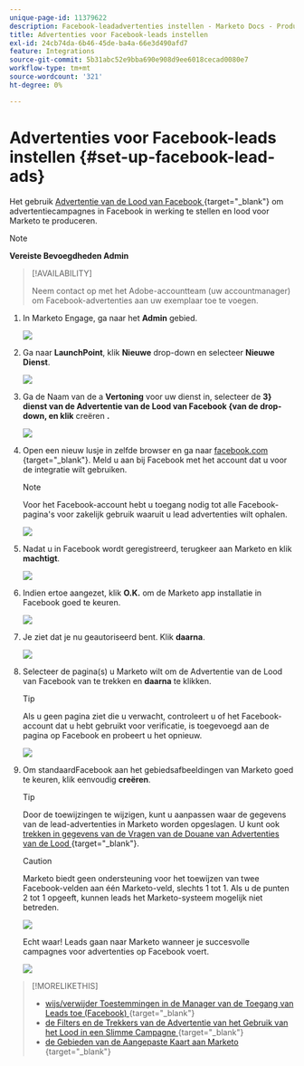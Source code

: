 ```yaml
---
unique-page-id: 11379622
description: Facebook-leadadvertenties instellen - Marketo Docs - Productdocumentatie
title: Advertenties voor Facebook-leads instellen
exl-id: 24cb74da-6b46-45de-ba4a-66e3d490afd7
feature: Integrations
source-git-commit: 5b31abc52e9bba690e908d9ee6018cecad0080e7
workflow-type: tm+mt
source-wordcount: '321'
ht-degree: 0%

---
```


# Advertenties voor Facebook-leads instellen {#set-up-facebook-lead-ads}

Het gebruik [ Advertentie van de Lood van Facebook ](https://www.facebook.com/business/ads/ad-objectives/lead-generation) {target="_blank"} om advertentiecampagnes in Facebook in werking te stellen en lood voor Marketo te produceren.

>[!NOTE]
>
>**Vereiste Bevoegdheden Admin**

>[!AVAILABILITY]
>
>Neem contact op met het Adobe-accountteam (uw accountmanager) om Facebook-advertenties aan uw exemplaar toe te voegen.

1. In Marketo Engage, ga naar het **Admin** gebied.

   ![](assets/set-up-facebook-lead-ads-1.png)

1. Ga naar **LaunchPoint**, klik **Nieuwe** drop-down en selecteer **Nieuwe Dienst**.

   ![](assets/set-up-facebook-lead-ads-2.png)

1. Ga de Naam van de a **Vertoning** voor uw dienst in, selecteer de **3} dienst van de Advertentie van de Lood van Facebook {van de drop-down, en klik** creëren **.**

   ![](assets/set-up-facebook-lead-ads-3.png)

1. Open een nieuw lusje in zelfde browser en ga naar [ facebook.com ](https://www.facebook.com) {target="_blank"}. Meld u aan bij Facebook met het account dat u voor de integratie wilt gebruiken.

   >[!NOTE]
   >
   >Voor het Facebook-account hebt u toegang nodig tot alle Facebook-pagina&#39;s voor zakelijk gebruik waaruit u lead advertenties wilt ophalen.

   ![](assets/set-up-facebook-lead-ads-4.png)

1. Nadat u in Facebook wordt geregistreerd, terugkeer aan Marketo en klik **machtigt**.

   ![](assets/set-up-facebook-lead-ads-5.png)

1. Indien ertoe aangezet, klik **O.K.** om de Marketo app installatie in Facebook goed te keuren.

   ![](assets/set-up-facebook-lead-ads-6.png)

1. Je ziet dat je nu geautoriseerd bent. Klik **daarna**.

   ![](assets/set-up-facebook-lead-ads-7.png)

1. Selecteer de pagina(s) u Marketo wilt om de Advertentie van de Lood van Facebook van te trekken en **daarna** te klikken.

   >[!TIP]
   >
   >Als u geen pagina ziet die u verwacht, controleert u of het Facebook-account dat u hebt gebruikt voor verificatie, is toegevoegd aan de pagina op Facebook en probeert u het opnieuw.

   ![](assets/set-up-facebook-lead-ads-8.png)

1. Om standaardFacebook aan het gebiedsafbeeldingen van Marketo goed te keuren, klik eenvoudig **creëren**.

   >[!TIP]
   >
   >Door de toewijzingen te wijzigen, kunt u aanpassen waar de gegevens van de lead-advertenties in Marketo worden opgeslagen. U kunt ook [ trekken in gegevens van de Vragen van de Douane van Advertenties van de Lood ](/help/marketo/product-docs/demand-generation/facebook/set-up-facebook-lead-ads/map-custom-fields-to-marketo.md){target="_blank"}.

   >[!CAUTION]
   >
   >Marketo biedt geen ondersteuning voor het toewijzen van twee Facebook-velden aan één Marketo-veld, slechts 1 tot 1. Als u de punten 2 tot 1 opgeeft, kunnen leads het Marketo-systeem mogelijk niet betreden.

   ![](assets/set-up-facebook-lead-ads-9.png)

   Echt waar! Leads gaan naar Marketo wanneer je succesvolle campagnes voor advertenties op Facebook voert.

   ![](assets/set-up-facebook-lead-ads-10.png)

>[!MORELIKETHIS]
>
>* [ wijs/verwijder Toestemmingen in de Manager van de Toegang van Leads toe (Facebook) ](https://www.facebook.com/business/help/540596413257598?id=735435806665862) {target="_blank"}
>* [ de Filters en de Trekkers van de Advertentie van het Gebruik van het Lood in een Slimme Campagne ](/help/marketo/product-docs/demand-generation/facebook/use-lead-ads-filters-and-triggers-in-a-smart-campaign.md){target="_blank"}
>* [ de Gebieden van de Aangepaste Kaart aan Marketo ](/help/marketo/product-docs/demand-generation/facebook/set-up-facebook-lead-ads/map-custom-fields-to-marketo.md){target="_blank"}
